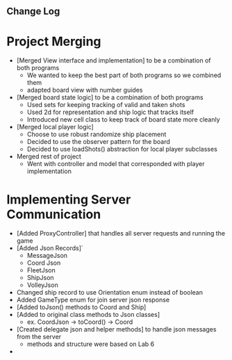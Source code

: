 ## Change Log
# Project Merging
- [Merged View interface and implementation] to be a combination of both programs
  - We wanted to keep the best part of both programs so we combined them
  - adapted board view with number guides
- [Merged board state logic] to be a combination of both programs
  - Used sets for keeping tracking of valid and taken shots
  - Used 2d for representation and ship logic that tracks itself
  - Introduced new cell class to keep track of board state more cleanly
- [Merged local player logic] 
  - Choose to use robust randomize ship placement
  - Decided to use the observer pattern for the board
  - Decided to use loadShots() abstraction for local player subclasses
- Merged rest of project
  - Went with controller and model that corresponded with player implementation

# Implementing Server Communication
- [Added ProxyController] that handles all server requests and running the game
- [Added Json Records]`
  - MessageJson
  - Coord Json
  - FleetJson
  - ShipJson
  - VolleyJson
- Changed ship record to use Orientation enum instead of boolean
- Added GameType enum for join server json response
- [Added toJson() methods to Coord and Ship]
- [Added to original class methods to Json classes]
  - ex. CoordJson -> toCoord() -> Coord
- [Created delegate json and helper methods] to handle json messages from the server
  - methods and structure were based on Lab 6
- 